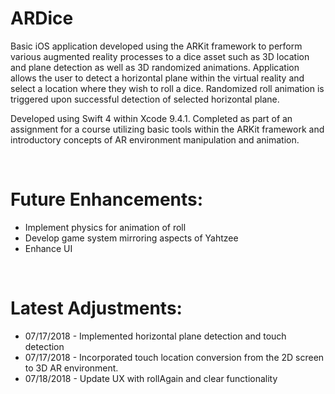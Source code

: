 # ARDice
Basic iOS application developed using the ARKit framework to perform various augmented reality 
processes to a dice asset such as 3D location and plane detection as well as 3D randomized animations.
Application allows the user to detect a horizontal plane within the virtual reality and select a 
location where they wish to roll a dice. Randomized roll animation is triggered upon successful 
detection of selected horizontal plane.


Developed using Swift 4 within Xcode 9.4.1. Completed as part of an assignment for a course utilizing basic
tools within the ARKit framework and introductory concepts of AR environment manipulation and animation.

</br>

<h1>Future Enhancements:</h1>
<ul>
  <li> Implement physics for animation of roll </li>
  <li> Develop game system mirroring aspects of Yahtzee </li>
  <li> Enhance UI </li>
</ul>

</br>

<h1>Latest Adjustments:</h1>
<ul>
  <li> 07/17/2018 - Implemented horizontal plane detection and touch detection </li>
  <li> 07/17/2018 - Incorporated touch location conversion from the 2D screen to 3D AR environment.  </li>
  <li> 07/18/2018 - Update UX with rollAgain and clear functionality </li>
</ul>

</br>
